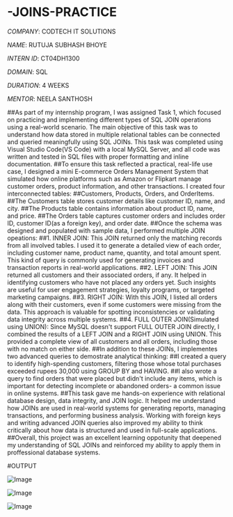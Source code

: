 # -JOINS-PRACTICE

*COMPANY*: CODTECH IT SOLUTIONS

*NAME*: RUTUJA SUBHASH BHOYE

*INTERN ID*: CT04DH1300

*DOMAIN*: SQL

*DURATION*: 4 WEEKS

*MENTOR*: NEELA SANTHOSH 

##As part of my internship program, I was assigned Task 1, which focused on practicing and implementing different types of SQL JOIN operations using a real-world scenario. The main objective of this task was to understand how data stored in multiple relational tables can be connected and queried meaningfully using SQL JOINs. This task was completed using Visual Studio Code(VS Code) with a local MySQL Server, and all code was written and tested in SQL files with proper formatting and inline documentation.
##To ensure this task reflected a practical, real-life use case, I designed a mini E-commerce Orders Management System that simulated how online platforms such as Amazon or Flipkart manage customer orders, product information, and other transactions. I created four interconnected tables:
##Customers, Products, Orders, and OrderItems.
##The Customers table stores customer details like customer ID, name, and city.
##The Products table contains information about product ID, name, and price.
##The Orders table captures customer orders and includes order ID, customer ID(as a foreign key), and order date.
##Once the schema was designed and populated with sample data, I performed multiple JOIN opeations:
##1. INNER JOIN: This JOIN returned only the matching records from all involved tables. I used it to generate a detailed view of each order, including customer name, product name, quantity, and total amount spent. This kind of query is commonly used for generating invoices and transaction reports in real-world applications.
##2. LEFT JOIN: This JOIN returned all customers and their associated orders, if any. It helped in identifying customers who have not placed any orders yet. Such insights are useful for user engagement strategies, loyalty programs, or targeted marketing campaigns.
##3. RIGHT JOIN: With this JOIN, I listed all orders along with their customers, even if some customers were missing from the data. This approach is valuable for spotting inconsistencies or validating data integrity across multiple systems.
##4. FULL OUTER JOIN(Simulated using UNION): Since MySQL doesn't support FULL OUTER JOIN directly, I combined the results of a LEFT JOIN and a RIGHT JOIN using UNION. This provided a complete view of all customers and all orders, including those with no match on either side. 
##In addition to these JOINs, I implementes two advanced queries to demostrate analytical thinking:
##I created a query to identify high-spending customers, filtering those whose total purchases exceeded rupees 30,000 using GROUP BY and HAVING.
##I also wrote a query to find orders that were placed but didn't include any items, which is important for detecting incomplete or abandoned orders- a common issue in online systems.
##This task gave me hands-on experience with relational database design, data integrity, and JOIN logic. It helped me understand how JOINs are used in real-world systems for generating reports, managing transactions, and performing business analysis. Working with foreign keys and writing advanced JOIN queries also improved my ability to think critically about how data is structured and used in full-scale applications.
##Overall, this project was an excellent learning oppotunity that deepened my understanding of SQL JOINs and reinforced my ability to apply them in proffessional database systems.

#OUTPUT

![Image](https://github.com/user-attachments/assets/0a2cdd63-70f5-48e2-a8ef-9981e58cfb09)

![Image](https://github.com/user-attachments/assets/6aa85030-ac36-4702-95d2-7a06846f1f96)

![Image](https://github.com/user-attachments/assets/140242ff-3b8e-4854-adf5-21945e83e309)
